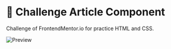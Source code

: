 # 🥳 Challenge Article Component

Challenge of FrontendMentor.io for practice HTML and CSS.

![Preview](https://repository-images.githubusercontent.com/282343648/2ee0e880-de21-11ea-9c1f-a9969842d203)
